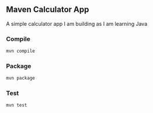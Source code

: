 ## Maven Calculator App
A simple calculator app I am building as I am learning Java

### Compile
```bash
mvn compile
```

### Package
```bash
mvn package
```

### Test
```bash
mvn test
```